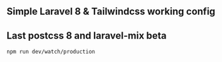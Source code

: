 ## Simple Laravel 8 & Tailwindcss working config

## Last postcss 8 and laravel-mix beta

```
npm run dev/watch/production
```
